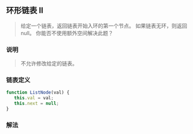 
## 环形链表 II
> 给定一个链表，返回链表开始入环的第一个节点。 如果链表无环，则返回 null。
> 你能否不使用额外空间解决此题？

### 说明
> 不允许修改给定的链表。

### 链表定义
```javascript 1.8
function ListNode(val) {
   this.val = val;
   this.next = null;
}
```

### 解法
```javascript 1.8

```
